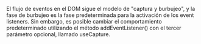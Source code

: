 El flujo de eventos en el DOM sigue el modelo de "captura y burbujeo", y la fase de burbujeo es la fase predeterminada para la activación de los event listeners. Sin embargo, es posible cambiar el comportamiento predeterminado utilizando el método addEventListener() con el tercer parámetro opcional, llamado useCapture.
